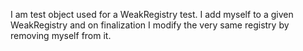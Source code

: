 I am test object used for a WeakRegistry test.I add myself to a given WeakRegistry and on finalization I modify the very same registry by removing myself from it.
